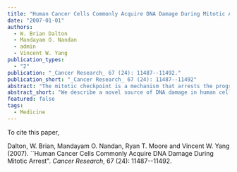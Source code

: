 ```yaml
---
title: "Human Cancer Cells Commonly Acquire DNA Damage During Mitotic Arrest"
date: "2007-01-01"
authors:
  - W. Brian Dalton
  - Mandayam O. Nandan
  - admin
  - Vincent W. Yang
publication_types:
  - "2"
publication: "_Cancer Research_ 67 (24): 11487--11492."
publication_short: "_Cancer Research_ 67 (24): 11487--11492"
abstract: "The mitotic checkpoint is a mechanism that arrests the progression to anaphase until all chromosomes have achieved proper attachment to mitotic spindles. In cancer cells, satisfaction of this checkpoint is frequently delayed or prevented by various defects, some of which have been causally implicated in tumorigenesis. At the same time, deliberate induction of mitotic arrest has proved clinically useful, as antimitotic drugs that interfere with proper chromosome-spindle interactions are effective anticancer agents. However, how mitotic arrest contributes to tumorigenesis or antimitotic drug toxicity is not well defined. Here, we report that mitotic chromosomes can acquire DNA breaks during both pharmacologic and genetic induction of mitotic arrest in human cancer cells. These breaks activate a DNA damage response, occur independently of cell death, and subsequently manifest as karyotype alterations. Such breaks can also occur spontaneously, particularly in cancer cells containing mitotic spindle abnormalities. Moreover, we observed evidence of some breakage in primary human cells. Our findings thus describe a novel source of DNA damage in human cells. They also suggest that mitotic arrest may promote tumorigenesis and antimitotic toxicity by provoking DNA damage."
abstract_short: "We describe a novel source of DNA damage in human cells, mitotic arrest."
featured: false
tags:
  - Medicine
---
```

To cite this paper,

Dalton, W. Brian, Mandayam O. Nandan, Ryan T. Moore and Vincent W. Yang (2007). ``Human Cancer Cells Commonly Acquire DNA Damage During Mitotic Arrest". _Cancer Research_, 67 (24): 11487--11492. 
